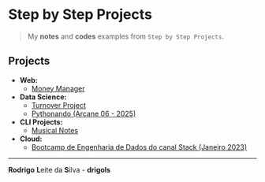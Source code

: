 # Step by Step Projects

> My **notes** and **codes** examples from `Step by Step Projects`.

## Projects

 - **Web:**
   - [Money Manager](projects/web/money-manager)
 - **Data Science:**
   - [Turnover Project](projects/data-science/turnover-project)
   - [Pythonando (Arcane 06 - 2025)](projects/data-science/arcane-06-2025)
 - **CLI Projects:**
   - [Musical Notes](projects/cli/musical-notes)
 - **Cloud:**
   - [Bootcamp de Engenharia de Dados do canal Stack (Janeiro 2023)](projects/cloud/eng-data-2023-01)

---

**Rodrigo** **L**eite da **S**ilva - **drigols**
